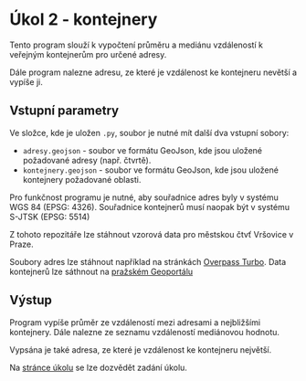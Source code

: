 # Úkol 2 - kontejnery

Tento program slouží k vypočtení průměru a mediánu vzdáleností k veřejným kontejnerům pro určené adresy.

Dále program nalezne adresu, ze které je vzdálenost ke kontejneru nevětší a vypíše ji.

## Vstupní parametry

Ve složce, kde je uložen `.py`, soubor je nutné mít další dva vstupní sobory:
* `adresy.geojson` - soubor ve formátu GeoJson, kde jsou uložené požadované adresy (např. čtvrtě).
* `kontejnery.geojson` - soubor ve formátu GeoJson, kde jsou uložené kontejnery požadované oblasti.

Pro funkčnost programu je nutné, aby souřadnice adres byly v systému WGS 84 (EPSG: 4326). Souřadnice kontejnerů musí naopak být v systému S-JTSK (EPSG: 5514)

Z tohoto repozitáře lze stáhnout vzorová data pro městskou čtvť Vršovice v Praze.

Soubory adres lze stáhnout například na stránkách [Overpass Turbo](http://overpass-turbo.eu/).
Data kontejnerů lze sáthnout na [pražském Geoportálu](https://www.geoportalpraha.cz/cs/data/otevrena-data/8726EF0E-0834-463B-9E5F-FE09E62D73FB)

## Výstup

Program vypíše průměr ze vzdáleností mezi adresami a nejbližšími kontejnery. Dále nalezne ze seznamu vzdáleností mediánovou hodnotu.

Vypsána je také adresa, ze které je vzdálenost ke kontejneru největší.

Na [stránce úkolu](https://github.com/xtompok/uvod-do-prg_20/tree/master/du02) se lze dozvědět zadání úkolu.